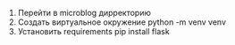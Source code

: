 1. Перейти в microblog дирректорию
2. Создать виртуальное окружение python -m venv venv
3. Установить requirements pip install flask
